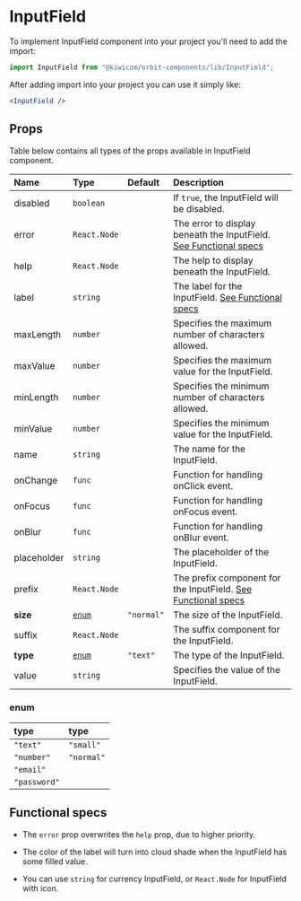 # InputField
To implement InputField component into your project you'll need to add the import:
```jsx
import InputField from "@kiwicom/orbit-components/lib/InputField";
```
After adding import into your project you can use it simply like:
```jsx
<InputField />
```
## Props
Table below contains all types of the props available in InputField component.

| Name          | Type              | Default      | Description                      |
| :------------ | :---------------- | :----------- | :------------------------------- |
| disabled      | `boolean`         |              | If `true`, the InputField will be disabled.
| error         | `React.Node`      |              | The error to display beneath the InputField. [See Functional specs](#functional-specs)
| help          | `React.Node`      |              | The help to display beneath the InputField.
| label         | `string`          |              | The label for the InputField. [See Functional specs](#functional-specs)
| maxLength     | `number`          |              | Specifies the maximum number of characters allowed.
| maxValue      | `number`          |              | Specifies the maximum value for the InputField.
| minLength     | `number`          |              | Specifies the minimum number of characters allowed.
| minValue      | `number`          |              | Specifies the minimum value for the InputField.
| name          | `string`          |              | The name for the InputField.
| onChange      | `func`            |              | Function for handling onClick event.
| onFocus       | `func`            |              | Function for handling onFocus event.
| onBlur        | `func`            |              | Function for handling onBlur event.
| placeholder   | `string`          |              | The placeholder of the InputField.
| prefix        | `React.Node`      |              | The prefix component for the InputField. [See Functional specs](#functional-specs)
| **size**      | [`enum`](#enum)   | `"normal"`   | The size of the InputField.
| suffix        | `React.Node`      |              | The suffix component for the InputField.
| **type**      | [`enum`](#enum)   | `"text"`     | The type of the InputField.
| value         | `string`          |              | Specifies the value of the InputField.

### enum

| type         | type        |
| :----------- | :---------- |
| `"text"`     | `"small"`   |
| `"number"`   | `"normal"`  |
| `"email"`    |
| `"password"` |


## Functional specs
* The `error` prop overwrites the `help` prop, due to higher priority.

* The color of the label will turn into cloud shade when the InputField has some filled value.

* You can use `string` for currency InputField, or `React.Node` for InputField with icon.
